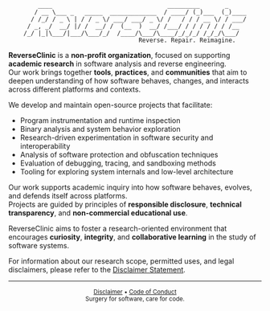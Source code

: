 <div align="center">


```
    ____                                _________       _     
   / __ \___ _   _____  _____________  / ____/ (_)___  (_)____
  / /_/ / _ \ | / / _ \/ ___/ ___/ _ \/ /   / / / __ \/ / ___/
 / _, _/  __/ |/ /  __/ /  (__  )  __/ /___/ / / / / / / /__  
/_/ |_|\___/|___/\___/_/  /____/\___/\____/_/_/_/ /_/_/\___/  
                                Reverse. Repair. Reimagine.   
```


</div>


**ReverseClinic** is a **non-profit organization**, focused on supporting **academic research** in software analysis and reverse engineering.  
Our work brings together **tools**, **practices**, and **communities** that aim to deepen understanding of how software behaves, changes, and interacts across different platforms and contexts.

We develop and maintain open-source projects that facilitate:

- Program instrumentation and runtime inspection  
- Binary analysis and system behavior exploration  
- Research-driven experimentation in software security and interoperability  
- Analysis of software protection and obfuscation techniques  
- Evaluation of debugging, tracing, and sandboxing methods  
- Tooling for exploring system internals and low-level architecture

Our work supports academic inquiry into how software behaves, evolves, and defends itself across platforms.  
Projects are guided by principles of **responsible disclosure**, **technical transparency**, and **non-commercial educational use**.

ReverseClinic aims to foster a research-oriented environment that encourages **curiosity**, **integrity**, and **collaborative learning** in the study of software systems.

For information about our research scope, permitted uses, and legal disclaimers, please refer to the [Disclaimer Statement](/DISCLAIMER.md).

---


<p align="center">
  <sub><a href="/DISCLAIMER.md">Disclaimer</a> • <a href="/CODE_OF_CONDUCT.md">Code of Conduct</a></sub>
  <br/>
  <sub>Surgery for software, care for code.</sub>
</p>
